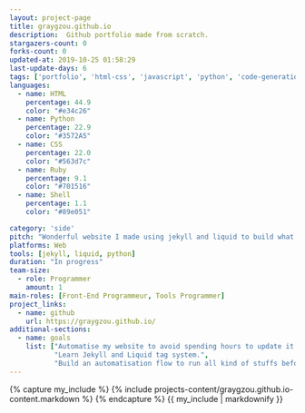 ```yaml
---
layout: project-page
title: graygzou.github.io
description:  Github portfolio made from scratch.
stargazers-count: 0
forks-count: 0
updated-at: 2019-10-25 01:58:29
last-update-days: 6
tags: ['portfolio', 'html-css', 'javascript', 'python', 'code-generation', 'github-api']
languages: 
  - name: HTML
    percentage: 44.9
    color: "#e34c26"
  - name: Python
    percentage: 22.9
    color: "#3572A5"
  - name: CSS
    percentage: 22.0
    color: "#563d7c"
  - name: Ruby
    percentage: 9.1
    color: "#701516"
  - name: Shell
    percentage: 1.1
    color: "#89e051"

category: 'side'
pitch: "Wonderful website I made using jekyll and liquid to build what I want. Using Github API also."
platforms: Web
tools: [jekyll, liquid, python]
duration: "In progress"
team-size:
  - role: Programmer
    amount: 1
main-roles: [Front-End Programmeur, Tools Programmer]
project_links:
  - name: github
    url: https://graygzou.github.io/
additional-sections:
  - name: goals
    list: ["Automatise my website to avoid spending hours to update it.",
           "Learn Jekyll and Liquid tag system.",
           "Build an automatisation flow to run all kind of stuffs before deploying it to GitHub."]
---
```

<!---
Gregoire Boiron <gregoire.boiron@gmail.com>
Copyright (c) 2018-2019 Gregoire Boiron  All Rights Reserved.
--->

{% capture my_include %}
{% include projects-content/graygzou.github.io-content.markdown %}
{% endcapture %}
{{ my_include | markdownify }}
